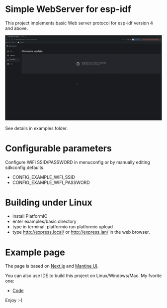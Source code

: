 # Simple WebServer for esp-idf
This project implements basic Web server protocol for esp-idf version 4 and above.

![](https://raw.githubusercontent.com/BubuHub/esp32-webserver-cpp/997cd07ba4c3fa29c57117d3e8e50408098541ac/blob/assets/firmware.png?raw=true)

See details in examples folder.

# Configurable parameters
Configure WiFi SSID/PASSWORD in menuconfig or by manually editing sdkconfig.defaults.

* CONFIG_EXAMPLE_WIFI_SSID
* CONFIG_EXAMPLE_WIFI_PASSWORD

# Building under Linux
* install PlatformIO
* enter examples/basic directory
* type in terminal:
  platformio run
  platformio upload
* type http://express.local/ or http://express.lan/ in the web browser.

# Example page
The page is based on [Next.js](https://nextjs.org/) and [Mantine UI](https://mantine.dev/).


You can also use IDE to build this project on Linux/Windows/Mac. My fvorite one:
* [Code](https://code.visualstudio.com/) 

Enjoy :-)
